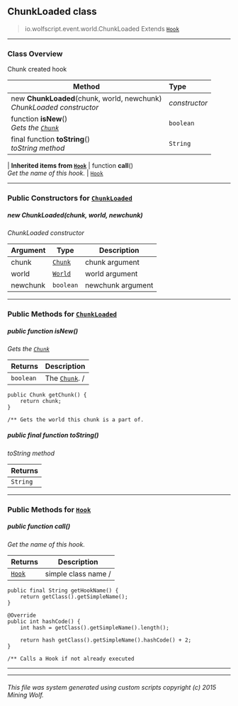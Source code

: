 ## ChunkLoaded __class__

>io.wolfscript.event.world.ChunkLoaded
>Extends [`Hook`](..\..\hook\Hook.md)

---

### Class Overview

Chunk created hook

Method | Type   
--- | :--- 
new __ChunkLoaded__(chunk, world, newchunk) <br> _ChunkLoaded constructor_ | _constructor_
 function __isNew__() <br> _Gets the [`Chunk`](..\..\api\world\Chunk.md)_ | `boolean`
final function __toString__() <br> _toString method_ | `String`
 |
__Inherited items from [`Hook`](..\..\hook\Hook.md)__ |
 function __call__() <br> _Get the name of this hook._ | [`Hook`](..\..\hook\Hook.md)





---

### Public Constructors for [`ChunkLoaded`](ChunkLoaded.md)

##### <a id='chunkloaded'></a>new __ChunkLoaded__(chunk, world, newchunk) 

_ChunkLoaded constructor_

Argument | Type | Description  
--- | --- | --- 
chunk | [`Chunk`](..\..\api\world\Chunk.md) | chunk argument
world | [`World`](..\..\api\world\World.md) | world argument
newchunk | `boolean` | newchunk argument

---

### Public Methods for [`ChunkLoaded`](ChunkLoaded.md)

##### <a id='isnew'></a>public  function __isNew__()

_Gets the [`Chunk`](..\..\api\world\Chunk.md)_

Returns | Description
--- | --- 
`boolean` | The [`Chunk`](..\..\api\world\Chunk.md). /
    public Chunk getChunk() {
        return chunk;
    }

    /** Gets the world this chunk is a part of.


##### <a id='tostring'></a>public final function __toString__()

_toString method_

Returns | 
--- | 
`String` |


---

### Public Methods for [`Hook`](..\..\hook\Hook.md)

##### <a id='call'></a>public  function __call__()

_Get the name of this hook._

Returns | Description
--- | --- 
[`Hook`](..\..\hook\Hook.md) | simple class name /
    public final String getHookName() {
        return getClass().getSimpleName();
    }

    @Override
    public int hashCode() {
        int hash = getClass().getSimpleName().length();

        return hash getClass().getSimpleName().hashCode() + 2;
    }

    /** Calls a Hook if not already executed


---


---


###### This file was system generated using custom scripts copyright (c) 2015 Mining Wolf.
	

